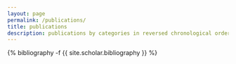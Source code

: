 ```yaml
---
layout: page
permalink: /publications/
title: publications
description: publications by categories in reversed chronological order. generated by jekyll-scholar.
---
```

<!-- _pages/publications.md -->
<div class="publications">

{% bibliography -f {{ site.scholar.bibliography }} %}

</div>
